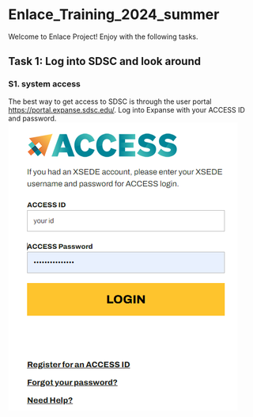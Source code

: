 # Enlace_Training_2024_summer

Welcome to Enlace Project! Enjoy with the following tasks.

## Task 1: Log into SDSC and look around
### S1. system access
The best way to get access to SDSC is through the user portal https://portal.expanse.sdsc.edu/.
Log into Expanse with your ACCESS ID and password.
![Alt text](Figures/Login.PNG)
